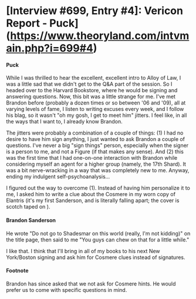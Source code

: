 # [Interview #699, Entry #4]: Vericon Report - Puck](https://www.theoryland.com/intvmain.php?i=699#4)

#### Puck

While I was thrilled to hear the excellent, excellent intro to Alloy of Law, I was a little sad that we didn't get to the Q&A part of the session. So I headed over to the Harvard Bookstore, where he would be signing and answering questions. Now, this bit was a little strange for me. I've met Brandon before (probably a dozen times or so between '06 and '09), all at varying levels of fame, I listen to writing excuses every week, and I follow his blag, so it wasn't "oh my gosh, I get to meet him" jitters. I feel like, in all the ways that I want to, I already know Brandon.

The jitters were probably a combination of a couple of things: (1) I had no desire to have him sign anything, I just wanted to ask Brandon a couple of questions. I've never a big "sign things" person, especially when the signer is a person to me, and not a Figure (if that makes any sense). And (2) this was the first time that I had one-on-one interaction with Brandon while considering myself an agent for a higher group (namely, the 17th Shard). It was a bit nerve-wracking in a way that was completely new to me. Anyway, ending my indulgent self-psychoanalysis...

I figured out the way to overcome (1). Instead of having him personalize it to me, I asked him to write a clue about the Cosmere in my worn copy of Elantris (it's my first Sanderson, and is literally falling apart; the cover is scotch taped on ).

#### Brandon Sanderson

He wrote "Do not go to Shadesmar on this world (really, I'm not kidding)" on the title page, then said to me "You guys can chew on that for a little while."

I like that. I think that I'll bring in all of my books to his next New York/Boston signing and ask him for Cosmere clues instead of signatures.

#### Footnote

Brandon has since asked that we not ask for Cosmere hints. He would prefer us to come with specific questions in mind.

